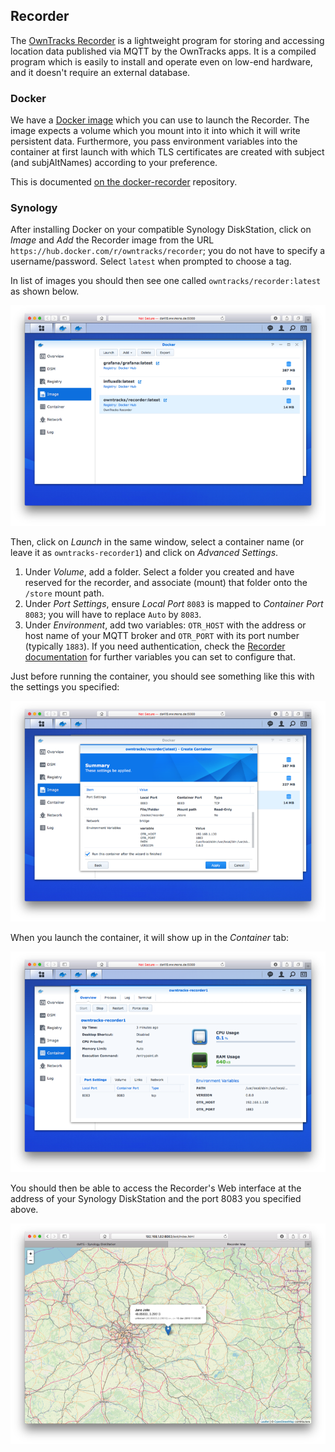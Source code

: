 ## Recorder

The [OwnTracks Recorder][1] is a lightweight program for storing and accessing location data published via MQTT by the OwnTracks apps. It is a compiled program which is easily to install and operate even on low-end hardware, and it doesn't require an external database.

### Docker

We have a [Docker image](https://hub.docker.com/r/owntracks/recorder) which you can use to launch the Recorder. The image expects a volume which you mount into it into which it will write persistent data. Furthermore, you pass environment variables into the container at first launch with which TLS certificates are created with subject (and subjAltNames) according to your preference. 

This is documented [on the docker-recorder](https://github.com/owntracks/docker-recorder) repository.

### Synology

After installing Docker on your compatible Synology DiskStation, click on _Image_ and _Add_ the Recorder image from the URL `https://hub.docker.com/r/owntracks/recorder`; you do not have to specify a username/password. Select `latest` when prompted to choose a tag.

In list of images you should then see one called `owntracks/recorder:latest` as shown below.

![](jmbp-4953.png)

Then, click on _Launch_ in the same window, select a container name (or leave it as `owntracks-recorder1`) and click on _Advanced Settings_.

1. Under _Volume_, add a folder. Select a folder you created and have reserved for the recorder, and associate (mount) that folder onto the `/store` mount path.
2. Under _Port Settings_, ensure _Local Port_ `8083` is mapped to _Container Port_ `8083`; you will have to replace `Auto` by `8083`.
3. Under _Environment_, add two variables: `OTR_HOST` with the address or host name of your MQTT broker and `OTR_PORT` with its port number (typically `1883`). If you need authentication, check the [Recorder documentation](https://github.com/owntracks/recorder) for further variables you can set to configure that.

Just before running the container, you should see something like this with the settings you specified:

![](jmbp-4954.png)

When you launch the container, it will show up in the _Container_ tab:

![](jmbp-4955.png)

You should then be able to access the Recorder's Web interface at the address of your Synology DiskStation and the port 8083 you specified above.

![](jmbp-4956.png)






  [1]: https://github.com/owntracks/recorder
  [mosquitto]: http://mosquitto.org
